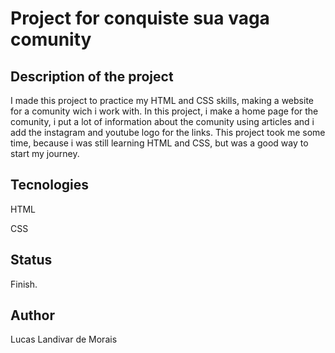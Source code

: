 <h1>Project for conquiste sua vaga comunity</h1>

<h2>Description of the project</h2>
<p>I made this project to practice my HTML and CSS skills, making a website for a comunity wich i work with.
In this project, i make a home page for the comunity, i put a lot of information about the comunity using articles and i add the instagram and youtube logo for the links.
This project took me some time, because i was still learning HTML and CSS, but was a good way to start my journey.<p/> 

<h2>Tecnologies</h2>
<p>HTML</p>
<p>CSS</p>

<h2>Status</h2>
<p>Finish.</p>

<h2>Author</h2>
<p>Lucas Landivar de Morais</p>
